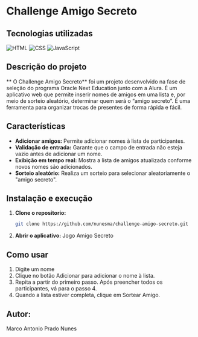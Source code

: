 # Challenge Amigo Secreto

## Tecnologias utilizadas

![HTML](https://img.shields.io/badge/HTML5-E34F26?style=for-the-badge&logo=html5&logoColor=white)
![CSS](https://img.shields.io/badge/CSS3-1572B6?style=for-the-badge&logo=css3&logoColor=white)
![JavaScript](https://img.shields.io/badge/JavaScript-F7DF1E?style=for-the-badge&logo=javascript&logoColor=black)


## Descrição do projeto

** O Challenge Amigo Secreto** foi um projeto desenvolvido na fase de seleção do programa Oracle Next Education junto com a Alura. É um aplicativo web que permite inserir nomes de amigos em uma lista e, por meio de sorteio aleatório, determinar quem será o “amigo secreto”. É uma ferramenta para organizar trocas de presentes de forma rápida e fácil.

## Características

- **Adicionar amigos:** Permite adicionar nomes à lista de participantes.
- **Validação de entrada:** Garante que o campo de entrada não esteja vazio antes de adicionar um nome.
- **Exibição em tempo real:** Mostra a lista de amigos atualizada conforme novos nomes são adicionados.
- **Sorteio aleatório:** Realiza um sorteio para selecionar aleatoriamente o "amigo secreto".

## Instalação e execução

1. **Clone o repositorio:**  
  
   ```bash
   git clone https://github.com/nunesma/challenge-amigo-secreto.git
2. **Abrir o aplicativo:**
Jogo Amigo Secreto

## Como usar

1. Digite um nome
2. Clique no botão Adicionar para adicionar o nome à lista.
3. Repita a partir do primeiro passo. Após preencher todos os participantes, vá para o passo 4.
4. Quando a lista estiver completa, clique em Sortear Amigo.

## **Autor:** 
Marco Antonio Prado Nunes

